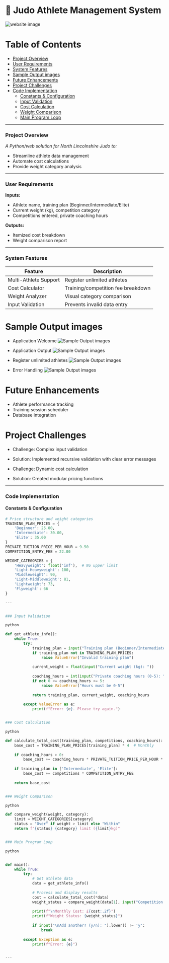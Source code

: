 # 🥋 Judo Athlete Management System 



![website image](assets/images/.png)



# Table of Contents

- [Project Overview](#project-overview)  
- [User Requirements](#user-requirements)  
- [System Features](#system-features)
- [Sample Output images](#sample-output-images) 
- [Future Enhancements](#future-enhancements)  
- [Project Challenges](#project-challenges)
- [Code Implementation](#code-implementation)  
   - [Constants & Configuration](#constants--configuration)  
   - [Input Validation](#input-validation)  
   - [Cost Calculation](#cost-calculation)  
   - [Weight Comparison](#weight-comparison)  
   - [Main Program Loop](#main-program-loop)   

---

### Project Overview  
*A Python/web solution for North Lincolnshire Judo to:*  
- Streamline athlete data management  
- Automate cost calculations  
- Provide weight category analysis  

---

### User Requirements  
**Inputs:**  
- Athlete name, training plan (Beginner/Intermediate/Elite)  
- Current weight (kg), competition category  
- Competitions entered, private coaching hours  

**Outputs:** 
- Itemized cost breakdown  
- Weight comparison report


---

### System Features  
| Feature | Description |  
|---------|-------------|  
| Multi-Athlete Support | Register unlimited athletes |  
| Cost Calculator | Training/competition fee breakdown |  
| Weight Analyzer | Visual category comparison |  
| Input Validation | Prevents invalid data entry |  


# Sample Output images

 - Application Welcome 
![Sample Output images](assets/images/welcome_page.png)

 - Application Output
![Sample Output images](assets/images/input_page.png)

 - Register unlimited athletes
![Sample Output images](assets/images/register_more_candidate.png)

 - Error Handling
![Sample Output images](assets/images/error_handing_page.png)


# Future Enhancements
 - Athlete performance tracking
 - Training session scheduler
 - Database integration

# Project Challenges
 - Challenge: Complex input validation
 - Solution: Implemented recursive validation with clear error messages

 - Challenge: Dynamic cost calculation
 - Solution: Created modular pricing functions

---

### Code Implementation

#### Constants & Configuration
```python
# Price structure and weight categories
TRAINING_PLAN_PRICES = {
    'Beginner': 25.00,
    'Intermediate': 30.00,
    'Elite': 35.00
}
PRIVATE_TUITION_PRICE_PER_HOUR = 9.50
COMPETITION_ENTRY_FEE = 22.00

WEIGHT_CATEGORIES = {
    'Heavyweight': float('inf'),  # No upper limit
    'Light-Heavyweight': 100,
    'Middleweight': 90,
    'Light-Middleweight': 81,
    'Lightweight': 73,
    'Flyweight': 66
}

---


### Input Validation

python

def get_athlete_info():
    while True:
        try:
            training_plan = input("Training plan (Beginner/Intermediate/Elite): ")
            if training_plan not in TRAINING_PLAN_PRICES:
                raise ValueError("Invalid training plan")
            
            current_weight = float(input("Current weight (kg): "))
            
            coaching_hours = int(input("Private coaching hours (0-5): "))
            if not 0 <= coaching_hours <= 5:
                raise ValueError("Hours must be 0-5")
                
            return training_plan, current_weight, coaching_hours
            
        except ValueError as e:
            print(f"Error: {e}. Please try again.")


### Cost Calculation

python

def calculate_total_cost(training_plan, competitions, coaching_hours):
    base_cost = TRAINING_PLAN_PRICES[training_plan] * 4  # Monthly
    
    if coaching_hours > 0:
        base_cost += coaching_hours * PRIVATE_TUITION_PRICE_PER_HOUR * 4
        
    if training_plan in ['Intermediate', 'Elite']:
        base_cost += competitions * COMPETITION_ENTRY_FEE
        
    return base_cost


### Weight Comparison

python

def compare_weight(weight, category):
    limit = WEIGHT_CATEGORIES[category]
    status = "Over" if weight > limit else "Within"
    return f"{status} {category} limit ({limit}kg)"


### Main Program Loop

python


def main():
    while True:
        try:
            # Get athlete data
            data = get_athlete_info()
            
            # Process and display results
            cost = calculate_total_cost(*data)
            weight_status = compare_weight(data[1], input("Competition category: "))
            
            print(f"\nMonthly Cost: £{cost:.2f}")
            print(f"Weight Status: {weight_status}")
            
            if input("\nAdd another? (y/n): ").lower() != 'y':
                break
                
        except Exception as e:
            print(f"Error: {e}")


---




